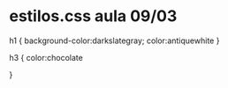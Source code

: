 # estilos.css aula 09/03

h1 {
    background-color:darkslategray;
    color:antiquewhite
}

h3 {
    color:chocolate

}
